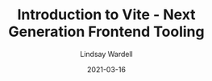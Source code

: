 ---
link: "https://labs.thisdot.co/blog/introduction-to-vite-next-generation-frontend-tooling"
date: 2021-03-16
title: "Introduction to Vite - Next Generation Frontend Tooling"
author: "Lindsay Wardell"
image: "/blog/intro-to-vite.png"
tags:
  - Vue
  - Vite
  - Javascript
  - Web Development
snippet: 
layout: '../../layouts/ExternalPostLayout.astro'
---